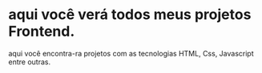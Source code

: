 # aqui você verá todos meus projetos Frontend.

aqui você encontra-ra projetos com as tecnologias HTML, Css, Javascript entre outras.
